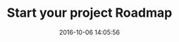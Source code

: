 ---
layout: page
title: "Start your project Roadmap"
date: 2016-10-06 14:05:56
time: "45 min"
following: _articles/building-communities-of-contributors.md
---